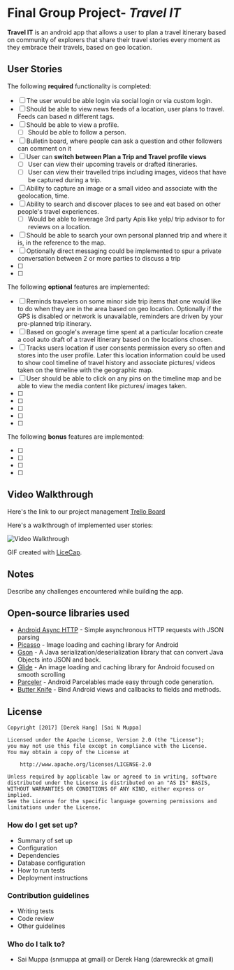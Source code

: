 # Final Group Project- *Travel IT*

**Travel IT** is an android app that allows a user to plan a travel itinerary based on community of explorers that share their travel stories every moment as they embrace their travels, based on geo location.

## User Stories

The following **required** functionality is completed:

* [ ] The user would be able login via social login or via custom login.
* [ ] Should be able to view news feeds of a location, user plans to travel. Feeds can based n different tags.
* [ ] Should be able to view a profile.
  * [ ] Should be able to follow a person.
* [ ] Bulletin board, where people can ask a question and other followers can comment on it
* [ ] User can **switch between Plan a Trip and Travel profile views**
  * [ ] User can view their upcoming travels or drafted itineraries.
  * [ ] User can view their travelled trips including images, videos that have be captured during a trip.
* [ ] Ability to capture an image or a small video and associate with the geolocation, time.
* [ ] Ability to search and discover places to see and eat based on other people's travel experiences.
  * [ ] Would be able to leverage 3rd party Apis like yelp/ trip advisor to for reviews on a location.
* [ ] Should be able to search your own personal planned trip and where it is, in the reference to the map.
* [ ] Optionally direct messaging could be implemented to spur a private conversation between 2 or more parties to discuss a trip
* [ ]
* [ ]

The following **optional** features are implemented:
* [ ] Reminds travelers on some minor side trip items that one would like to do when they are in the area based on geo location. Optionally if the GPS is disabled or network is unavailable, reminders are driven by your pre-planned trip itinerary.
* [ ] Based on google's average time spent at a particular location create a cool auto draft of a travel itinerary based on the locations chosen.
* [ ] Tracks users location if user consents permission every so often and stores into the user profile. Later this location information could be used to show cool timeline of travel history and associate pictures/ videos taken on the timeline with the geographic map.
* [ ] User should be able to click on any pins on the timeline map and be able to view the media content like pictures/ images taken.
* [ ]
* [ ]
* [ ]
* [ ]
* [ ]

The following **bonus** features are implemented:

* [ ]
* [ ]
* [ ]
* [ ]

## Video Walkthrough

Here's the link to our project management [Trello Board](https://trello.com/b/T22jgcxq/exploreit-final-project)

Here's a walkthrough of implemented user stories:

<img src='random.gif' title='Video Walkthrough' width='' alt='Video Walkthrough' />

GIF created with [LiceCap](http://www.cockos.com/licecap/).

## Notes

Describe any challenges encountered while building the app.

## Open-source libraries used

- [Android Async HTTP](https://github.com/loopj/android-async-http) - Simple asynchronous HTTP requests with JSON parsing
- [Picasso](http://square.github.io/picasso/) - Image loading and caching library for Android
- [Gson](https://github.com/google/gson) - A Java serialization/deserialization library that can convert Java Objects into JSON and back.
- [Glide](https://github.com/bumptech/glide) - An image loading and caching library for Android focused on smooth scrolling
- [Parceler](https://github.com/johncarl81/parceler) - Android Parcelables made easy through code generation.
- [Butter Knife](https://github.com/JakeWharton/butterknife) - Bind Android views and callbacks to fields and methods.

## License

    Copyright [2017] [Derek Hang] [Sai N Muppa]

    Licensed under the Apache License, Version 2.0 (the "License");
    you may not use this file except in compliance with the License.
    You may obtain a copy of the License at

        http://www.apache.org/licenses/LICENSE-2.0

    Unless required by applicable law or agreed to in writing, software
    distributed under the License is distributed on an "AS IS" BASIS,
    WITHOUT WARRANTIES OR CONDITIONS OF ANY KIND, either express or implied.
    See the License for the specific language governing permissions and
    limitations under the License.

### How do I get set up? ###

* Summary of set up
* Configuration
* Dependencies
* Database configuration
* How to run tests
* Deployment instructions

### Contribution guidelines ###

* Writing tests
* Code review
* Other guidelines

### Who do I talk to? ###

* Sai Muppa (snmuppa at gmail) or Derek Hang (darewreckk at gmail)
